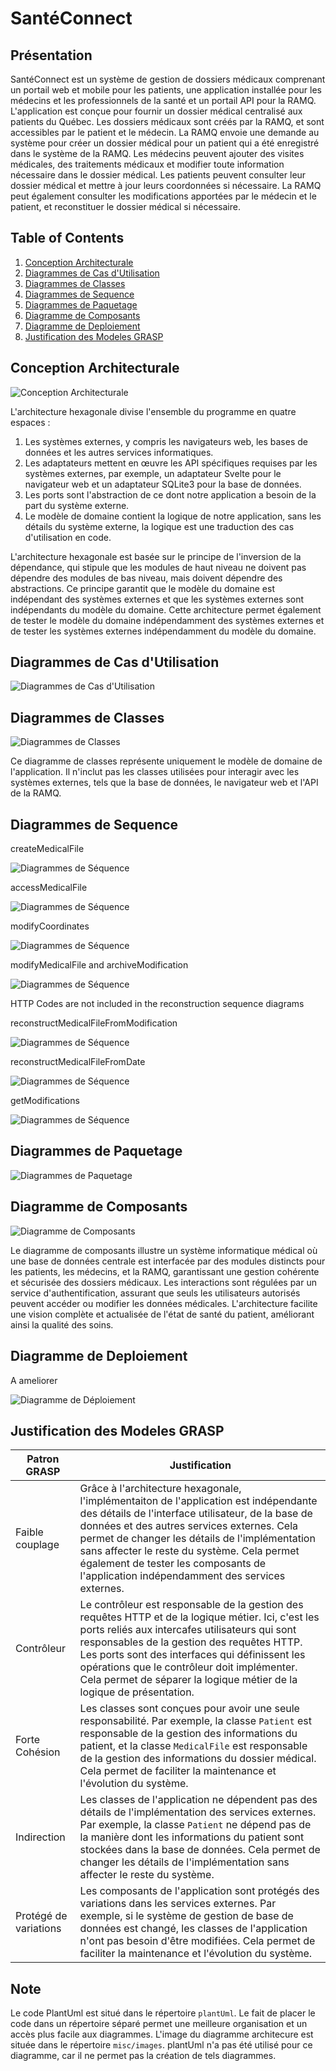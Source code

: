 # SantéConnect

## Présentation

SantéConnect est un système de gestion de dossiers médicaux comprenant un portail web et mobile pour les patients, une application installée pour les médecins et les professionnels de la santé et un portail API pour la RAMQ.
L'application est conçue pour fournir un dossier médical centralisé aux patients du Québec.
Les dossiers médicaux sont créés par la RAMQ, et sont accessibles par le patient et le médecin.
La RAMQ envoie une demande au système pour créer un dossier médical pour un patient qui a été enregistré dans le système de la RAMQ.
Les médecins peuvent ajouter des visites médicales, des traitements médicaux et modifier toute information nécessaire dans le dossier médical.
Les patients peuvent consulter leur dossier médical et mettre à jour leurs coordonnées si nécessaire.
La RAMQ peut également consulter les modifications apportées par le médecin et le patient, et reconstituer le dossier médical si nécessaire.

## Table of Contents

1. [Conception Architecturale](#conception-architecturale)
2. [Diagrammes de Cas d'Utilisation](#diagrammes-de-cas-dutilisation)
3. [Diagrammes de Classes](#diagrammes-de-classes)
4. [Diagrammes de Sequence](#diagrammes-de-sequence)
5. [Diagrammes de Paquetage](#diagrammes-de-paquetage)
6. [Diagramme de Composants](#diagramme-de-composants)
7. [Diagramme de Deploiement](#diagramme-de-deploiement)
8. [Justification des Modeles GRASP](#justification-des-modeles-grasp)

## Conception Architecturale

![Conception Architecturale](./misc/images/system-architecture.png)

L'architecture hexagonale divise l'ensemble du programme en quatre espaces :

1. Les systèmes externes, y compris les navigateurs web, les bases de données et les autres services informatiques.
2. Les adaptateurs mettent en œuvre les API spécifiques requises par les systèmes externes, par exemple, un adaptateur Svelte pour le navigateur web et un adaptateur SQLite3 pour la base de données.
3. Les ports sont l'abstraction de ce dont notre application a besoin de la part du système externe.
4. Le modèle de domaine contient la logique de notre application, sans les détails du système externe, la logique est une traduction des cas d'utilisation en code.

L'architecture hexagonale est basée sur le principe de l'inversion de la dépendance, qui stipule que les modules de haut niveau ne doivent pas dépendre des modules de bas niveau, mais doivent dépendre des abstractions. Ce principe garantit que le modèle du domaine est indépendant des systèmes externes et que les systèmes externes sont indépendants du modèle du domaine.
Cette architecture permet également de tester le modèle du domaine indépendamment des systèmes externes et de tester les systèmes externes indépendamment du modèle du domaine.

## Diagrammes de Cas d'Utilisation

![Diagrammes de Cas d'Utilisation](./plantUml/use-case.png)

## Diagrammes de Classes

![Diagrammes de Classes](./plantUml/class-logic.png)

Ce diagramme de classes représente uniquement le modèle de domaine de l'application. Il n'inclut pas les classes utilisées pour interagir avec les systèmes externes, tels que la base de données, le navigateur web et l'API de la RAMQ.

## Diagrammes de Sequence

createMedicalFile

![Diagrammes de Séquence](./plantUml/sequence-create.png)

accessMedicalFile

![Diagrammes de Séquence](./plantUml/sequence-access.png)

modifyCoordinates

![Diagrammes de Séquence](./plantUml/sequence-modify-coordinates.png)

modifyMedicalFile and archiveModification

![Diagrammes de Séquence](./plantUml/sequence-modify.png)

HTTP Codes are not included in the reconstruction sequence diagrams

reconstructMedicalFileFromModification

![Diagrammes de Séquence](./plantUml/sequence-reconstruct-Modification.png)

reconstructMedicalFileFromDate

![Diagrammes de Séquence](./plantUml/sequence-reconstrunct-Date.png)

getModifications

![Diagrammes de Séquence](./plantUml/sequence-get-modification.png)

## Diagrammes de Paquetage

![Diagrammes de Paquetage](./plantUml/package.png)

## Diagramme de Composants

![Diagramme de Composants](./plantUml/component.png)

Le diagramme de composants illustre un système informatique médical où une base de données centrale est interfacée par des modules distincts pour les patients, les médecins, et la RAMQ, garantissant une gestion cohérente et sécurisée des dossiers médicaux. Les interactions sont régulées par un service d'authentification, assurant que seuls les utilisateurs autorisés peuvent accéder ou modifier les données médicales. L'architecture facilite une vision complète et actualisée de l'état de santé du patient, améliorant ainsi la qualité des soins.

## Diagramme de Deploiement

A ameliorer

![Diagramme de Déploiement](./plantUml/deployment.png)

## Justification des Modeles GRASP

Patron GRASP | Justification
--- | ---
Faible couplage | Grâce à l'architecture hexagonale, l'implémentaiton de l'application est indépendante des détails de l'interface utilisateur, de la base de données et des autres services externes. Cela permet de changer les détails de l'implémentation sans affecter le reste du système. Cela permet également de tester les composants de l'application indépendamment des services externes.
Contrôleur | Le contrôleur est responsable de la gestion des requêtes HTTP et de la logique métier. Ici, c'est les ports reliés aux intercafes utilisateurs qui sont responsables de la gestion des requêtes HTTP. Les ports sont des interfaces qui définissent les opérations que le contrôleur doit implémenter. Cela permet de séparer la logique métier de la logique de présentation.
Forte Cohésion | Les classes sont conçues pour avoir une seule responsabilité. Par exemple, la classe `Patient` est responsable de la gestion des informations du patient, et la classe `MedicalFile` est responsable de la gestion des informations du dossier médical. Cela permet de faciliter la maintenance et l'évolution du système.
Indirection | Les classes de l'application ne dépendent pas des détails de l'implémentation des services externes. Par exemple, la classe `Patient` ne dépend pas de la manière dont les informations du patient sont stockées dans la base de données. Cela permet de changer les détails de l'implémentation sans affecter le reste du système.
Protégé de variations | Les composants de l'application sont protégés des variations dans les services externes. Par exemple, si le système de gestion de base de données est changé, les classes de l'application n'ont pas besoin d'être modifiées. Cela permet de faciliter la maintenance et l'évolution du système.

## Note

Le code PlantUml est situé dans le répertoire `plantUml`. Le fait de placer le code dans un répertoire séparé permet une meilleure organisation et un accès plus facile aux diagrammes.
L'image du diagramme architecure est située dans le répertoire `misc/images`. plantUml n'a pas été utilisé pour ce diagramme, car il ne permet pas la création de tels diagrammes.

